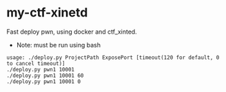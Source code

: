 # my-ctf-xinetd

Fast deploy pwn, using docker and ctf_xinted.

- Note: must be run using bash

```
usage: ./deploy.py ProjectPath ExposePort [timeout(120 for default, 0 to cancel timeout)]
./deploy.py pwn1 10001
./deploy.py pwn1 10001 60
./deploy.py pwn1 10001 0
```
